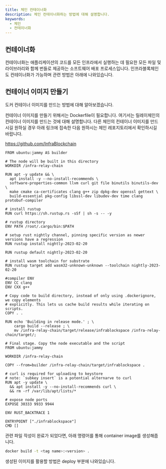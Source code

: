```yaml
---
title: 체인 컨테이너화
description: 체인 컨테이너화하는 방법에 대해 설명합니다.
keywords:
  - 체인
  - 컨테이너화
---
```


## 컨테이너화
컨테이너화는 애플리케이션의 코드를 모든 인프라에서 실행하는 데 필요한 모든 파일 및 라이브러리와 함께 번들로 제공하는 소프트웨어 배포 프로세스입니다. 인프라블록체인도 컨테이너화가 가능하며 관련 방법은 아래에 나와있습니다.

## 컨테이너 이미지 만들기

도커 컨테이너 이미지를 만드는 방법에 대해 알아보겠습니다.

컨테이너 이미지를 만들기 위해서는 Dockerfile이 필요합니다.
여기서는 릴레이체인의 컨테이너 이미지를 만드는 것에 대해 설명합니다.
다른 체인의 컨테이너 이미지를 만드시길 원하실 경우 아래 링크에 접속한 다음 원하시는 체인 레포지토리에서 확인하시길 바랍니다.

https://github.com/InfraBlockchain

```docker
FROM ubuntu:jammy AS builder

# The node will be built in this directory
WORKDIR /infra-relay-chain

RUN apt -y update && \
  apt install -y --no-install-recommends \
  software-properties-common llvm curl git file binutils binutils-dev \
  make cmake ca-certificates clang g++ zip dpkg-dev openssl gettext \
  build-essential pkg-config libssl-dev libudev-dev time clang protobuf-compiler

# install rustup
RUN curl https://sh.rustup.rs -sSf | sh -s -- -y

# rustup directory
ENV PATH /root/.cargo/bin:$PATH

# setup rust nightly channel, pinning specific version as newer versions have a regression
RUN rustup install nightly-2023-02-20

RUN rustup default nightly-2023-02-20

# install wasm toolchain for substrate
RUN rustup target add wasm32-unknown-unknown --toolchain nightly-2023-02-20

#compiler ENV
ENV CC clang
ENV CXX g++

# Copy code to build directory, instead of only using .dockerignore, we copy elements
# explicitly. This lets us cache build results while iterating on scripts.
COPY . .

RUN echo 'Building in release mode.' ; \
    cargo build --release ; \
    mv /infra-relay-chain/target/release/infrablockspace /infra-relay-chain/target/; 

# Final stage. Copy the node executable and the script
FROM ubuntu:jammy

WORKDIR /infra-relay-chain

COPY --from=builder /infra-relay-chain/target/infrablockspace .

# curl is required for uploading to keystore
# note: `subkey insert` is a potential alternarve to curl
RUN apt -y update \
  && apt install -y --no-install-recommends curl \
  && rm -rf /var/lib/apt/lists/*

# expose node ports
EXPOSE 30333 9933 9944

ENV RUST_BACKTRACE 1

ENTRYPOINT ["./infrablockspace"]
CMD []
```

관련 파일 작성이 완료가 되었다면, 아래 명령어를 통해 container image를 생성해줍니다.

```bash
docker build -t <tag name>:<version> .
```

생성된 이미지를 활용할 방법은 deploy 부분에 나와있습니다.